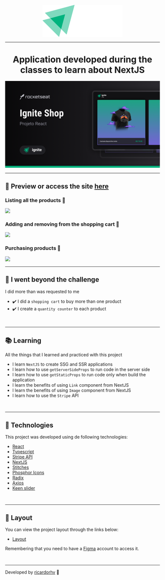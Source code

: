 <p align="center">
  <img src="./public/.github/logo.svg">
</p>

<hr>

<h1 align="center">Application developed during the classes to learn about NextJS</h1>

<img src="./public/.github/cover.png">

---

## 🎥 Preview or access the site [here](https://ignite-shop-project.vercel.app/)

### Listing all the products 👕

<img src='./public/.github/preview/listing-products.gif'/>

<br>

### Adding and removing from the shopping cart 🛒

<img src='./public/.github/preview/adding-and-removing-from-shopping-cart.gif'/>

<br>

### Purchasing products 💸

<img src='./public/.github/preview/purchasing-products.gif'/>

<br>

---

## 🚀 I went beyond the challenge

I did more than was requested to me

- ✔️ I did a `shopping cart` to buy more than one product
- ✔️ I create a `quantity counter` to each product

<br>

---

## 📚 Learning

All the things that I learned and practiced with this project

- I learn `NextJS` to create SSG and SSR applications
- I learn how to use `getServerSideProps` to run code in the server side
- I learn how to use `getStaticProps` to run code only when build the application
- I learn the benefits of using `Link` component from NextJS
- I learn the benefits of using `Image` component from NextJS
- I learn how to use the `Stripe` API

<br>

---

## 🧪 Technologies

This project was developed using de following technologies:

- [React](https://react.dev/)
- [Typescript](https://www.typescriptlang.org/)
- [Stripe API](https://stripe.com/docs/api?lang=node)
- [NextJS](https://nextjs.org/)
- [Stitches](https://stitches.dev/)
- [Phosphor Icons](https://phosphoricons.com/)
- [Radix](https://www.radix-ui.com/)
- [Axios](https://axios-http.com/ptbr/docs/intro)
- [Keen slider](https://keen-slider.io/)

<br>

---

## 🔖 Layout

You can view the project layout through the links below:

- [Layout](https://www.figma.com/file/FxlDRKOmznBbTH8DsTgnZU/Ignite-Shop-2.0/duplicate)

Remembering that you need to have a [Figma](http://figma.com/) account to access it.

<br>

---

Developed by [ricardorhv](https://github.com/ricardorhv) 👋
